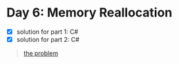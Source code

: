 # Day 6: Memory Reallocation

- [x] solution for part 1: C#
- [x] solution for part 2: C#

>[the problem](http://adventofcode.com/2017/day/6)